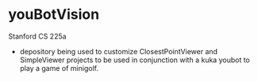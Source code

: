 youBotVision
============

Stanford CS 225a

- depository being used to customize ClosestPointViewer and SimpleViewer projects to be used in conjunction
with a kuka youbot to play a game of minigolf.

